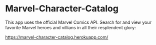# Marvel-Character-Catalog

This app uses the official Marvel Comics API. Search for and view your favorite Marvel heroes and villians in all their resplendent glory:

https://marvel-character-catalog.herokuapp.com/
